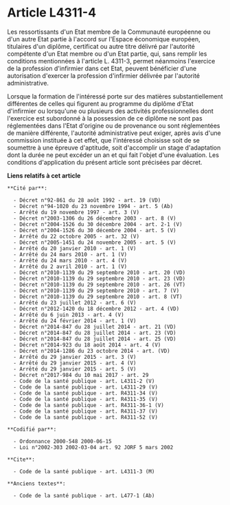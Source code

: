 # Article L4311-4

Les ressortissants d'un Etat membre de la Communauté européenne ou d'un autre Etat partie à l'accord sur l'Espace économique
européen, titulaires d'un diplôme, certificat ou autre titre délivré par l'autorité compétente d'un Etat membre ou d'un Etat
partie, qui, sans remplir les conditions mentionnées à l'article L. 4311-3, permet néanmoins l'exercice de la profession
d'infirmier dans cet Etat, peuvent bénéficier d'une autorisation d'exercer la profession d'infirmier délivrée par l'autorité
administrative.

Lorsque la formation de l'intéressé porte sur des matières substantiellement différentes de celles qui figurent au programme
du diplôme d'Etat d'infirmier ou lorsqu'une ou plusieurs des activités professionnelles dont l'exercice est subordonné à la
possession de ce diplôme ne sont pas réglementées dans l'Etat d'origine ou de provenance ou sont réglementées de manière
différente, l'autorité administrative peut exiger, après avis d'une commission instituée à cet effet, que l'intéressé
choisisse soit de se soumettre à une épreuve d'aptitude, soit d'accomplir un stage d'adaptation dont la durée ne peut excéder
un an et qui fait l'objet d'une évaluation. Les conditions d'application du présent article sont précisées par décret.

**Liens relatifs à cet article**

	**Cité par**:

	  - Décret n°92-861 du 28 août 1992 - art. 19 (VD)
	  - Décret n°94-1020 du 23 novembre 1994 - art. 5 (Ab)
	  - Arrêté du 19 novembre 1997 - art. 3 (V)
	  - Décret n°2003-1306 du 26 décembre 2003 - art. 8 (V)
	  - Décret n°2004-1526 du 30 décembre 2004 - art. 2-1 (V)
	  - Décret n°2004-1526 du 30 décembre 2004 - art. 5 (V)
	  - Arrêté du 22 octobre 2005 - art. 32 (V)
	  - Décret n°2005-1451 du 24 novembre 2005 - art. 5 (V)
	  - Arrêté du 20 janvier 2010 - art. 1 (V)
	  - Arrêté du 24 mars 2010 - art. 1 (V)
	  - Arrêté du 24 mars 2010 - art. 4 (V)
	  - Arrêté du 2 avril 2010 - art. 1 (V)
	  - Décret n°2010-1139 du 29 septembre 2010 - art. 20 (VD)
	  - Décret n°2010-1139 du 29 septembre 2010 - art. 23 (VD)
	  - Décret n°2010-1139 du 29 septembre 2010 - art. 26 (VT)
	  - Décret n°2010-1139 du 29 septembre 2010 - art. 7 (V)
	  - Décret n°2010-1139 du 29 septembre 2010 - art. 8 (VT)
	  - Arrêté du 23 juillet 2012 - art. 6 (V)
	  - Décret n°2012-1420 du 18 décembre 2012 - art. 4 (VD)
	  - Arrêté du 6 juin 2013 - art. 4 (V)
	  - Arrêté du 24 février 2014 - art. 1 (V)
	  - Décret n°2014-847 du 28 juillet 2014 - art. 21 (VD)
	  - Décret n°2014-847 du 28 juillet 2014 - art. 23 (VD)
	  - Décret n°2014-847 du 28 juillet 2014 - art. 25 (VD)
	  - Décret n°2014-923 du 18 août 2014 - art. 4 (V)
	  - Décret n°2014-1286 du 23 octobre 2014 - art. (VD)
	  - Arrêté du 29 janvier 2015 - art. 3 (V)
	  - Arrêté du 29 janvier 2015 - art. 4 (V)
	  - Arrêté du 29 janvier 2015 - art. 5 (V)
	  - Décret n°2017-984 du 10 mai 2017 - art. 29
	  - Code de la santé publique - art. L4311-2 (V)
	  - Code de la santé publique - art. L4311-29 (V)
	  - Code de la santé publique - art. R4311-34 (V)
	  - Code de la santé publique - art. R4311-35 (V)
	  - Code de la santé publique - art. R4311-36-1 (V)
	  - Code de la santé publique - art. R4311-37 (V)
	  - Code de la santé publique - art. R4311-52 (V)

	**Codifié par**:

	  - Ordonnance 2000-548 2000-06-15
	  - Loi n°2002-303 2002-03-04 art. 92 JORF 5 mars 2002

	**Cite**:

	  - Code de la santé publique - art. L4311-3 (M)

	**Anciens textes**:

	  - Code de la santé publique - art. L477-1 (Ab)
